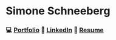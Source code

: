 # Simone Schneeberg

### 💻 [Portfolio](http://sschneeberg.com) 🔗 [LinkedIn](https://linkedin.com/in/simone-schneeberg) 📄 [Resume](http://www.sschneeberg.com/resume)

<!--
**sschneeberg/sschneeberg** is a ✨ _special_ ✨ repository because its `README.md` (this file) appears on your GitHub profile.

Here are some ideas to get you started:

- 🔭 I’m currently working on ...
- 🌱 I’m currently learning ...
- 👯 I’m looking to collaborate on ...
- 🤔 I’m looking for help with ...
- 💬 Ask me about ...
- 📫 How to reach me: ...
- 😄 Pronouns: ...
- ⚡ Fun fact: ...
-->
